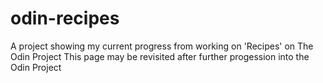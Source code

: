 # odin-recipes
A project showing my current progress from working on 'Recipes' on The Odin Project
This page may be revisited after further progession into the Odin Project
